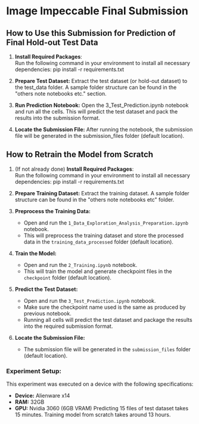# Image Impeccable Final Submission

## How to Use this Submission for Prediction of Final Hold-out Test Data

1. **Install Required Packages**:  
   Run the following command in your environment to install all necessary dependencies:
   pip install -r requirements.txt
   
2. **Prepare Test Dataset:**
Extract the test dataset (or hold-out dataset) to the test_data folder.
A sample folder structure can be found in the "others note notebooks etc." section.

3. **Run Prediction Notebook:**
Open the 3_Test_Prediction.ipynb notebook and run all the cells. This will predict the test dataset and pack the results into the submission format.

4. **Locate the Submission File:**
After running the notebook, the submission file will be generated in the submission_files folder (default location).

## How to Retrain the Model from Scratch

1. (If not already done) **Install Required Packages**:  
   Run the following command in your environment to install all necessary dependencies:
   pip install -r requirements.txt

2. **Prepare Training Dataset:**
Extract the training dataset. A sample folder structure can be found in the "others note notebooks etc" folder.

3. **Preprocess the Training Data:**
   - Open and run the `1_Data_Exploration_Analysis_Preparation.ipynb` notebook.
   - This will preprocess the training dataset and store the processed data in the `training_data_processed` folder (default location).

4. **Train the Model:**
   - Open and run the `2_Training.ipynb` notebook.
   - This will train the model and generate checkpoint files in the `checkpoint` folder (default location).

5. **Predict the Test Dataset:**
   - Open and run the `3_Test_Prediction.ipynb` notebook.
   - Make sure the checkpoint name used is the same as produced by previous notebook.
   - Running all cells will predict the test dataset and package the results into the required submission format.

6. **Locate the Submission File:**
   - The submission file will be generated in the `submission_files` folder (default location).

### **Experiment Setup:**
   This experiment was executed on a device with the following specifications:
   - **Device:** Alienware x14  
   - **RAM:** 32GB  
   - **GPU:** Nvidia 3060 (6GB VRAM)
   Predicting 15 files of test dataset takes 15 minutes.
   Training model from scratch takes around 13 hours.